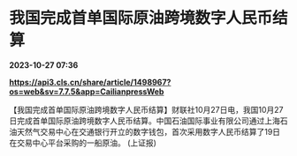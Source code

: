 # 我国完成首单国际原油跨境数字人民币结算

**2023-10-27 07:36**

**https://api3.cls.cn/share/article/1498967?os=web&sv=7.7.5&app=CailianpressWeb**

【我国完成首单国际原油跨境数字人民币结算】财联社10月27日电，我国10月27日完成首单国际原油跨境数字人民币结算。中国石油国际事业有限公司通过上海石油天然气交易中心在交通银行开立的数字钱包，首次采用数字人民币结算了19日在交易中心平台采购的一船原油。 (上证报)